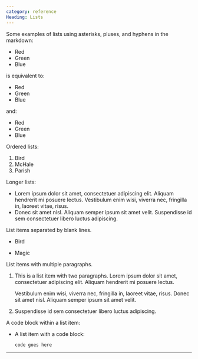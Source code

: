 ```yaml
---
category: reference
Heading: Lists
---
```


Some examples of lists using asterisks, pluses, and hyphens in the markdown:

*   Red
*   Green
*   Blue

is equivalent to:

+   Red
+   Green
+   Blue

and:

-   Red
-   Green
-   Blue

Ordered lists:

1.  Bird
2.  McHale
3.  Parish

Longer lists:

*   Lorem ipsum dolor sit amet, consectetuer adipiscing elit.
    Aliquam hendrerit mi posuere lectus. Vestibulum enim wisi,
    viverra nec, fringilla in, laoreet vitae, risus.
*   Donec sit amet nisl. Aliquam semper ipsum sit amet velit.
    Suspendisse id sem consectetuer libero luctus adipiscing.

List items separated by blank lines.

*   Bird

*   Magic

List items with multiple paragraphs. 

1.  This is a list item with two paragraphs. Lorem ipsum dolor
    sit amet, consectetuer adipiscing elit. Aliquam hendrerit
    mi posuere lectus.

    Vestibulum enim wisi, viverra nec, fringilla in, laoreet
    vitae, risus. Donec sit amet nisl. Aliquam semper ipsum
    sit amet velit.

2.  Suspendisse id sem consectetuer libero luctus adipiscing.

A code block within a list item:

*   A list item with a code block:

        code goes here
        
---------------------------------